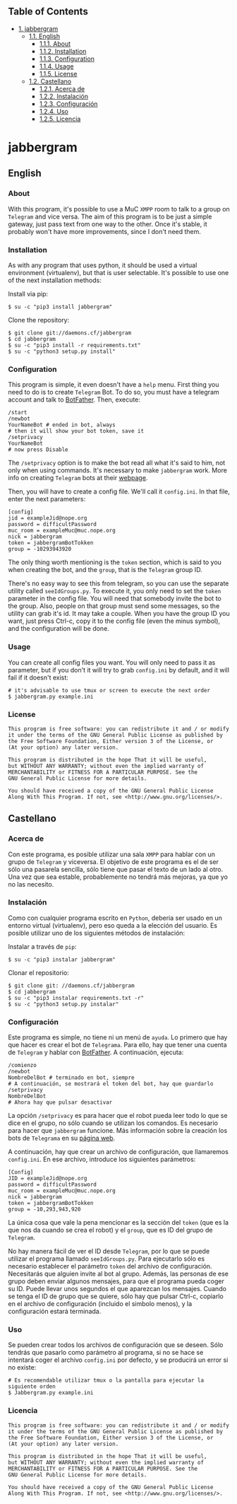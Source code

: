 <div id="table-of-contents">
<h2>Table of Contents</h2>
<div id="text-table-of-contents">
<ul>
<li><a href="#orgheadline13">1. jabbergram</a>
<ul>
<li><a href="#orgheadline6">1.1. English</a>
<ul>
<li><a href="#orgheadline1">1.1.1. About</a></li>
<li><a href="#orgheadline2">1.1.2. Installation</a></li>
<li><a href="#orgheadline3">1.1.3. Configuration</a></li>
<li><a href="#orgheadline4">1.1.4. Usage</a></li>
<li><a href="#orgheadline5">1.1.5. License</a></li>
</ul>
</li>
<li><a href="#orgheadline12">1.2. Castellano</a>
<ul>
<li><a href="#orgheadline7">1.2.1. Acerca de</a></li>
<li><a href="#orgheadline8">1.2.2. Instalación</a></li>
<li><a href="#orgheadline9">1.2.3. Configuración</a></li>
<li><a href="#orgheadline10">1.2.4. Uso</a></li>
<li><a href="#orgheadline11">1.2.5. Licencia</a></li>
</ul>
</li>
</ul>
</li>
</ul>
</div>
</div>

# jabbergram<a id="orgheadline13"></a>

## English<a id="orgheadline6"></a>

### About<a id="orgheadline1"></a>

With this program, it's possible to use a MuC `XMPP` room to talk to a group on `Telegram` and vice versa. The aim of this program is to be just a simple gateway, just pass text from one way to the other. Once it's stable, it probably won't have more improvements, since I don't need them.

### Installation<a id="orgheadline2"></a>

As with any program that uses python, it should be used a virtual environment (virtualenv), but that is user selectable. It's possible to use one of the next installation methods:

Install via pip:

    $ su -c "pip3 install jabbergram"

Clone the repository:

    $ git clone git://daemons.cf/jabbergram
    $ cd jabbergram
    $ su -c "pip3 install -r requirements.txt"
    $ su -c "python3 setup.py install"

### Configuration<a id="orgheadline3"></a>

This program is simple, it even doesn't have a `help` menu. First thing you need to do is to create `Telegram` Bot. To do so, you must have a telegram account and talk to [BotFather](https://telegram.me/botfather). Then, execute:

    /start
    /newbot
    YourNameBot # ended in bot, always
    # then it will show your bot token, save it
    /setprivacy
    YourNameBot
    # now press Disable

The `/setprivacy` option is to make the bot read all what it's said to him, not only when using commands. It's necessary to make `jabbergram` work. More info on creating `Telegram` bots at their [webpage](https://core.telegram.org/bots).

Then, you will have to create a config file. We'll call it `config.ini`. In that file, enter the next parameters:

    [config]
    jid = exampleJid@nope.org
    password = difficultPassword
    muc_room = exampleMuc@muc.nope.org
    nick = jabbergram
    token = jabbergramBotTokken
    group = -10293943920

The only thing worth mentioning is the `token` section, which is said to you when creating the bot, and the `group`, that is the `Telegram` group ID.

There's no easy way to see this from telegram, so you can use the separate utility called `seeIdGroups.py`. To execute it, you only need to set the `token` parameter in the config file. You will need that somebody invite the bot to the group. Also, people on that group must send some messages, so the utility can grab it's id. It may take a couple. When you have the group ID you want, just press Ctrl-c, copy it to the config file (even the minus symbol), and the configuration will be done.

### Usage<a id="orgheadline4"></a>

You can create all config files you want. You will only need to pass it as parameter, but if you don't it will try to grab `config.ini` by default, and it will fail if it doesn't exist:

    # it's advisable to use tmux or screen to execute the next order
    $ jabbergram.py example.ini

### License<a id="orgheadline5"></a>

    This program is free software: you can redistribute it and / or modify
    it under the terms of the GNU General Public License as published by
    the Free Software Foundation, Either version 3 of the License, or
    (At your option) any later version.

    This program is distributed in the hope That it will be useful,
    but WITHOUT ANY WARRANTY; without even the implied warranty of
    MERCHANTABILITY or FITNESS FOR A PARTICULAR PURPOSE. See the
    GNU General Public License for more details.

    You should have received a copy of the GNU General Public License
    Along With This Program. If not, see <http://www.gnu.org/licenses/>.

## Castellano<a id="orgheadline12"></a>

### Acerca de<a id="orgheadline7"></a>

Con este programa, es posible utilizar una sala `XMPP` para hablar con un grupo de `Telegram` y viceversa. El objetivo de este programa es el de ser sólo una pasarela sencilla, sólo tiene que pasar el texto de un lado al otro. Una vez que sea estable, probablemente no tendrá más mejoras, ya que yo no las necesito.

### Instalación<a id="orgheadline8"></a>

Como con cualquier programa escrito en `Python`, deberia ser usado en un entorno virtual (virtualenv), pero eso queda a la elección del usuario. Es posible utilizar uno de los siguientes métodos de instalación:

Instalar a través de `pip`:

    $ su -c "pip3 instalar jabbergram"

Clonar el repositorio:

    $ git clone git: //daemons.cf/jabbergram
    $ cd jabbergram
    $ su -c "pip3 instalar requirements.txt -r"
    $ su -c "python3 setup.py instalar"

### Configuración<a id="orgheadline9"></a>

Este programa es simple, no tiene ni un menú de `ayuda`. Lo primero que hay que hacer es crear el bot de `Telegrama`. Para ello, hay que tener una cuenta de `Telegram` y hablar con [BotFather](https://telegram.me/botfather). A continuación, ejecuta:

    /comienzo
    /newbot
    NombreDelBot # terminado en bot, siempre
    # A continuación, se mostrará el token del bot, hay que guardarlo
    /setprivacy
    NombreDelBot
    # Ahora hay que pulsar desactivar

La opción `/setprivacy` es para hacer que el robot pueda leer todo lo que se dice en el grupo, no sólo cuando se utilizan los comandos. Es necesario para hacer que `jabbergram` funcione. Más información sobre la creación los bots de `Telegrama` en su [página web](https://core.telegram.org/bots).

A continuación, hay que crear un archivo de configuración, que llamaremos `config.ini`. En ese archivo, introduce los siguientes parámetros:

    [Config]
    JID = exampleJid@nope.org
    password = difficultPassword
    muc_room = exampleMuc@muc.nope.org
    nick = jabbergram
    token = jabbergramBotTokken
    group = -10,293,943,920

La única cosa que vale la pena mencionar es la sección del `token` (que es la que nos da cuando se crea el robot) y el `group`, que es ID del grupo de `Telegram`.

No hay manera fácil de ver el ID desde `Telegram`, por lo que se puede utilizar el programa llamado `seeIdGroups.py`. Para ejecutarlo sólo es necesario establecer el parámetro `token` del archivo de configuración. Necesitarás que alguien invite al bot al grupo. Además, las personas de ese grupo deben enviar algunos mensajes, para que el programa pueda coger su ID. Puede llevar unos segundos el que aparezcan los mensajes. Cuando se tenga el ID de grupo que se quiere, sólo hay que pulsar Ctrl-c, copiarlo en el archivo de configuración (incluido el simbolo menos), y la configuración estará terminada.

### Uso<a id="orgheadline10"></a>

Se pueden crear todos los archivos de configuración que se deseen. Sólo tendrás que pasarlo como parámetro al programa,  si no se hace se intentará coger el archivo `config.ini` por defecto, y se producirá un error si no existe:

    # Es recomendable utilizar tmux o la pantalla para ejecutar la siguiente orden
    $ Jabbergram.py example.ini

### Licencia<a id="orgheadline11"></a>

    This program is free software: you can redistribute it and / or modify
    it under the terms of the GNU General Public License as published by
    the Free Software Foundation, Either version 3 of the License, or
    (At your option) any later version.

    This program is distributed in the hope That it will be useful,
    but WITHOUT ANY WARRANTY; without even the implied warranty of
    MERCHANTABILITY or FITNESS FOR A PARTICULAR PURPOSE. See the
    GNU General Public License for more details.

    You should have received a copy of the GNU General Public License
    Along With This Program. If not, see <http://www.gnu.org/licenses/>.

